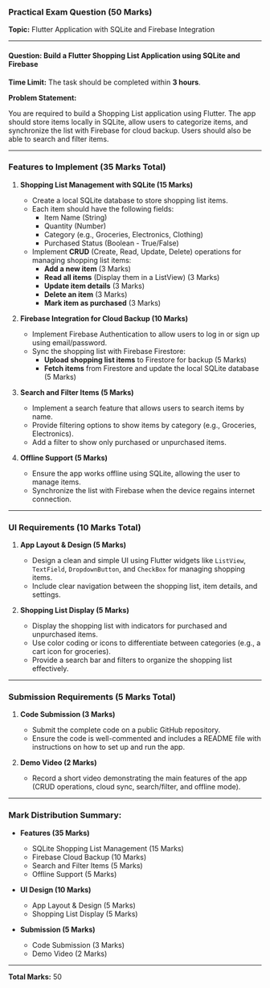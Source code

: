 ### Practical Exam Question (50 Marks)  
**Topic:** Flutter Application with SQLite and Firebase Integration  

---

#### **Question: Build a Flutter Shopping List Application using SQLite and Firebase**

**Time Limit:** The task should be completed within **3 hours**.

**Problem Statement:**

You are required to build a Shopping List application using Flutter. The app should store items locally in SQLite, allow users to categorize items, and synchronize the list with Firebase for cloud backup. Users should also be able to search and filter items.

---

### **Features to Implement (35 Marks Total)**

1. **Shopping List Management with SQLite (15 Marks)**  
   - Create a local SQLite database to store shopping list items.
   - Each item should have the following fields:
     - Item Name (String)
     - Quantity (Number)
     - Category (e.g., Groceries, Electronics, Clothing)
     - Purchased Status (Boolean - True/False)
   - Implement **CRUD** (Create, Read, Update, Delete) operations for managing shopping list items:
     - **Add a new item** (3 Marks)
     - **Read all items** (Display them in a ListView) (3 Marks)
     - **Update item details** (3 Marks)
     - **Delete an item** (3 Marks)
     - **Mark item as purchased** (3 Marks)

2. **Firebase Integration for Cloud Backup (10 Marks)**  
   - Implement Firebase Authentication to allow users to log in or sign up using email/password.
   - Sync the shopping list with Firebase Firestore:
     - **Upload shopping list items** to Firestore for backup (5 Marks)
     - **Fetch items** from Firestore and update the local SQLite database (5 Marks)

3. **Search and Filter Items (5 Marks)**  
   - Implement a search feature that allows users to search items by name.
   - Provide filtering options to show items by category (e.g., Groceries, Electronics).
   - Add a filter to show only purchased or unpurchased items.

4. **Offline Support (5 Marks)**  
   - Ensure the app works offline using SQLite, allowing the user to manage items.
   - Synchronize the list with Firebase when the device regains internet connection.

---

### **UI Requirements (10 Marks Total)**

1. **App Layout & Design (5 Marks)**  
   - Design a clean and simple UI using Flutter widgets like `ListView`, `TextField`, `DropdownButton`, and `CheckBox` for managing shopping items.
   - Include clear navigation between the shopping list, item details, and settings.

2. **Shopping List Display (5 Marks)**  
   - Display the shopping list with indicators for purchased and unpurchased items.
   - Use color coding or icons to differentiate between categories (e.g., a cart icon for groceries).
   - Provide a search bar and filters to organize the shopping list effectively.

---

### **Submission Requirements (5 Marks Total)**

1. **Code Submission (3 Marks)**  
   - Submit the complete code on a public GitHub repository.
   - Ensure the code is well-commented and includes a README file with instructions on how to set up and run the app.

2. **Demo Video (2 Marks)**  
   - Record a short video demonstrating the main features of the app (CRUD operations, cloud sync, search/filter, and offline mode).

---

### **Mark Distribution Summary:**

- **Features (35 Marks)**  
   - SQLite Shopping List Management (15 Marks)  
   - Firebase Cloud Backup (10 Marks)  
   - Search and Filter Items (5 Marks)  
   - Offline Support (5 Marks)

- **UI Design (10 Marks)**  
   - App Layout & Design (5 Marks)  
   - Shopping List Display (5 Marks)

- **Submission (5 Marks)**  
   - Code Submission (3 Marks)  
   - Demo Video (2 Marks)

---

**Total Marks:** 50
